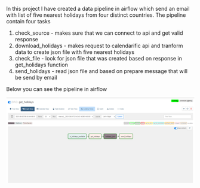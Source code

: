 In this project I have created a data pipeline in airflow which send an email with list of five nearest holidays from four distinct countries.
The pipeline contain four tasks
1. check_source - makes sure that we can connect to api and get valid response
2. download_holidays - makes request to calendarific api and tranform data to create json file with five nearest holidays
3. check_file - look for json file that was created based on response in get_holidays function 
4. send_holidays - read json file and based on prepare message that will be send by email

Below you can see the pipeline in airflow 

![airflow pipeline](https://github.com/BartlomiejBogajewicz/get_holidays/blob/main/dags.PNG)
